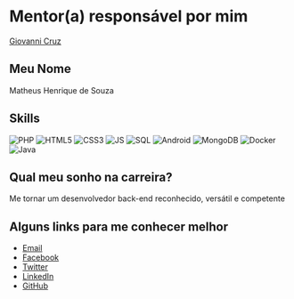 # Mentor(a) responsável por mim

[Giovanni Cruz](https://github.com/training-center/mentoria/blob/master/profiles/mentors/profiles/giovannicruz97.md)

## Meu Nome

Matheus Henrique de Souza

## Skills

![PHP](https://img.shields.io/badge/-PHP-5681B2.svg)
![HTML5](https://img.shields.io/badge/-HTML5-F44732.svg)
![CSS3](https://img.shields.io/badge/-CSS3-006FB4.svg)
![JS](https://img.shields.io/badge/-JS-FEDE42.svg)
![SQL](https://img.shields.io/badge/-SQL-00BFEF.svg)
![Android](https://img.shields.io/badge/-Android-9EC94C.svg)
![MongoDB](https://img.shields.io/badge/-MongoDB-27954C.svg)
![Docker](https://img.shields.io/badge/-Docker-00CCFC.svg)
![Java](https://img.shields.io/badge/-Java-006EB0.svg)

## Qual meu sonho na carreira?

Me tornar um desenvolvedor back-end reconhecido, versátil e competente

## Alguns links para me conhecer melhor

- [Email](mailto:mh.matheussouza@gmail.com)
- [Facebook](https://www.facebook.com/mh.matheussouza)
- [Twitter](https://twitter.com/mh_matheussouza)
- [LinkedIn](https://www.linkedin.com/in/matheushsouza)
- [GitHub](https://www.github.com/matheus-souza)
